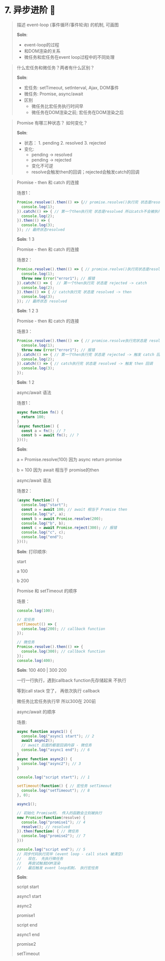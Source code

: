 # 7. 异步进阶 🚀



> 描述 event-loop \(事件循环/事件轮询\) 的机制, 可画图
>
> **Soln**:
>
> * event-loop的过程
> * 和DOM渲染的关系
> * 微任务和宏任务在event loop过程中的不同处理

> 什么宏任务和微任务？两者有什么区别？
>
> **Soln**:
>
> * 宏任务: setTimeout, setInterval, Ajax, DOM事件
> * 微任务: Promise, async/await
> * 区别
>   * 微任务比宏任务执行时间早
>   * 微任务在DOM渲染之前; 宏任务在DOM渲染之后

> Promise 有哪三种状态？ 如何变化？
>
> **Soln**:
>
> * 状态： 1. pending 2. resolved 3. rejected
> * 变化:
>   * pending -&gt; resolved
>   * pending -&gt; rejected
>   * 变化不可逆
>   * resolve会触发then的回调；rejected会触发catch的回调

> Promise - then 和 catch 的连接
>
> 场景1：
>
> ```javascript
> Promise.resolve().then(() => {// promise.resolve()执行完 状态是resolved
>   console.log(1); 
> }).catch(() => { // 第一个then执行完 状态是resolved 所以catch不会被执行
>   console.log(2);
> }).then(() => {
>   console.log(3);
> }); // 最终状态resolved
> ```
>
> **Soln**: 1 3

> Promise - then 和 catch 的连接
>
> 场景2：
>
> ```javascript
> Promise.resolve().then(() => { // promise.reolve()执行完状态是resolved
>   console.log(1);
>   throw new Error("error1"); // 报错 
> }).catch(() => {  // 第一个then执行完 状态是 rejected -> catch
>   console.log(2);
> }).then(() => { // catch执行完 状态是 resolved -> then
>   console.log(3);
> }); // 最终状态 resolved
> ```
>
> **Soln**: 1 2 3

> Promise - then 和 catch 的连接
>
> 场景3：
>
> ```javascript
> Promise.resolve().then(() => { // promise.resolve执行完状态是 resolved
>   console.log(1);
>   throw new Error("error1"); // 报错
> }).catch(() => { // 第一个then执行完 状态是 rejected -> 触发 catch 回调
>   console.log(2);
> }).catch(() => { // catch执行完 状态是 resolved -> 触发 then 回调
>   console.log(3);
> });
> ```
>
> **Soln**: 1 2

> async/await 语法
>
> 场景1：
>
> ```javascript
> async function fn() {
>   return 100;
> }
> (async function() {
>   const a = fn(); // ?
>   const b = await fn(); // ?
> })();
> ```
>
> **Soln**: 
>
> a = Promise.resolve\(100\)     因为 async return promise 
>
> b = 100                                    因为 await 相当于 promise的then

> async/await 语法
>
> 场景2：
>
> ```javascript
> (async function() {
>   console.log("start");
>   const a = await 100; // await 相当于 Promise then
>   console.log("a", a);
>   const b = await Promise.resolve(200);
>   console.log("b", b);
>   const c = await Promise.reject(300); // 报错
>   console.log("c", c);
>   console.log("end");
> })();
> ```
>
> **Soln**: 打印顺序:
>
> start
>
> a 100
>
> b 200

> Promise 和 setTimeout 的顺序
>
> 场景：
>
> ```javascript
> console.log(100);
>
> // 宏任务
> setTimeout(() => { 
>   console.log(200); // callback function
> });
>
> // 微任务
> Promise.resolve().then(() => {
>   console.log(300); // callback function
> });
> console.log(400);
> ```
>
> **Soln**: 100 400 \| 300 200 
>
> 一行一行执行，遇到callback function先存储起来 不执行
>
>  等到call stack 空了， 再依次执行 callback 
>
> 微任务比宏任务执行早 所以300在 200前

> async/await 的顺序
>
> 场景:
>
> ```javascript
> async function async1() {
>   console.log("async1 start"); // 2
>   await async2();
>   // await 后面的都是回调内容 - 微任务
>   console.log("async1 end"); // 6
> }
> async function async2() {
>   console.log("async2"); // 3
> }
>
> console.log("script start"); // 1
>
> setTimeout(function() { // 宏任务 setTimeout
>   console.log("setTimeout"); // 8
> }, 0);
>
> async1();
>
> // 初始化 Promise时， 传入的函数会立刻被执行
> new Promise(function(resolve) {
>   console.log("promise1"); // 4
>   resolve(); // resolved
> }).then(function( { // 微任务
>   console.log("promise2"); // 7
> }))
>
> console.log("script end"); // 5
> // 同步代码执行完毕 (event loop - call stack 被清空)
> //   现在， 先执行微任务
> //   再尝试触发DOM渲染
> //   最后触发 event loop机制， 执行宏任务
> ```
>
> **Soln**: 
>
> script start
>
> async1 start
>
> async2
>
> promise1
>
> script end
>
> async1 end
>
> promise2
>
> setTimeout


